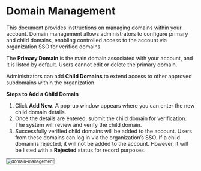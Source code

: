 # Domain Management

This document provides instructions on managing domains within your account. Domain management allows administrators to configure primary and child domains, enabling controlled access to the account via organization SSO for verified domains.

The **Primary Domain** is the main domain associated with your account, and it is listed by default. Users cannot edit or delete the primary domain.

Administrators can add **Child Domains** to extend access to other approved subdomains within the organization.

**Steps to Add a Child Domain**

1. Click **Add New**. A pop-up window appears where you can enter the new child domain details.
2. Once the details are entered, submit the child domain for verification. The system will review and verify the child domain.
3. Successfully verified child domains will be added to the account. Users from these domains can log in via the organization’s SSO.
If a child domain is rejected, it will not be added to the account. However, it will be listed with a **Rejected** status for record purposes.  

<img src="../images/domain-management.png" alt="domain-management" title="domain-management" style="border: 1px solid gray; zoom:80%;"> 
